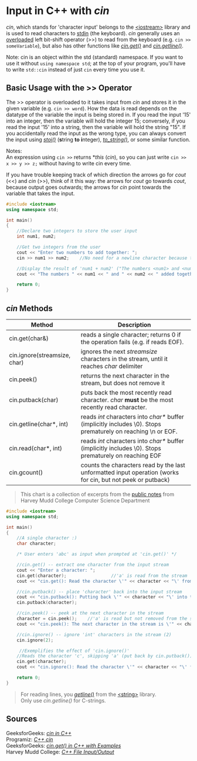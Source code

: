 # Input in C++ with _cin_
_cin_, which stands for 'character input' belongs to the [\<iostream\>](https://en.cppreference.com/w/cpp/header/iostream) library and is used to read characters to [stdin](http://www.cs.kent.edu/~durand/CS1/Notes/06_IO/cs1_io.html) (the keyboard). _cin_ generally uses an [overloaded](https://www.tutorialspoint.com/cplusplus/cpp_overloading.htm) 
left bit-shift operator (>>) to read from the keyboard (e.g. `cin >> someVariable`), but also has other functions like [_cin.get()_](https://www.geeksforgeeks.org/cin-get-in-c-with-examples/) 
and [_cin.getline()_](https://www.includehelp.com/cpp-programs/cpp-program-to-read-string-using-cin-getline.aspx). 

Note: cin is an object within the std (standard) namespace. If you want to use it without `using namespace std`; at the top of your program, you'll have to write `std::cin` instead of just `cin` every time you use it.

## Basic Usage with the >> Operator
The >> operator is overloaded to it takes input from _cin_ and stores it in the given variable (e.g. `cin >> word`). How the data is read depends on the 
datatype of the variable the input is being stored in. If you read the input '15' into an integer, then the variable will hold the integer 15; conversely, if you read the 
input '15' into a string, then the variable will hold the string "15". If you accidentally read the input as the wrong type, you can always convert the input using 
[_stoi()_](https://en.cppreference.com/w/cpp/string/basic_string/stol) (**s**tring **to** **i**nteger), [_to\_string()_](https://www.cplusplus.com/reference/string/to_string/),
or some similar function.

Notes: <br />
An expression using `cin >>` returns \*_this_ (_cin_), so you can just write `cin >> x >> y >> z;` without having
to write cin every time.

If you have trouble keeping track of which direction the arrows go for _cout_ (<<) and _cin_ (>>), think of it this way: the arrows for _cout_ go towards _cout_, because output
goes outwards; the arrows for _cin_ point towards the variable that takes the input.

```C++
#include <iostream>
using namespace std;

int main()
{
    //Declare two integers to store the user input
    int num1, num2;

    //Get two integers from the user
    cout << "Enter two numbers to add together: ";
    cin >> num1 >> num2;    //No need for a newline character because the user confirms input by pressing enter (\n)

    //Display the result of 'num1 + num2' ("The numbers <num1> and <num2> added together is: <num1 + num2>")
    cout << "The numbers " << num1 << " and " << num2 << " added together is: " << num1 + num2 << '\n';

    return 0;
}
```

## _cin_ Methods
| Method | Description |
| ------ | ----------- |
| cin.get(char&) | reads a single character; returns 0 if the operation fails (e.g. if reads EOF). |
| cin.ignore(streamsize, char) | ignores the next _streamsize_ characters in the stream, until it reaches _char_ delimiter |
| cin.peek() | returns the next character in the stream, but does not remove it |
| cin.putback(char) | puts back the most recently read character. _char_ **must** be the most recently read character. |
| cin.getline(char\*, int) | reads _int_ characters into _char\*_ buffer (implicitly includes \\0). Stops prematurely on reaching \\n or EOF. |
| cin.read(char\*, int) | reads _int_ characters into _char\*_ buffer (implicitly includes \\0). Stops prematurely on reaching EOF |
| cin.gcount() | counts the characters read by the last unformatted input operation (works for cin, but not peek or putback) |
> This chart is a collection of excerpts from the [public notes](https://www.cs.hmc.edu/~geoff/classes/hmc.cs070.200109/notes/io.html) from Harvey Mudd College Computer Science Department 

```C++
#include <iostream>
using namespace std;

int main()
{
    //A single character :)
    char character;

    /* User enters 'abc' as input when prompted at 'cin.get()' */

    //cin.get() -- extract one character from the input stream
    cout << "Enter a character: ";
    cin.get(character);                 //'a' is read from the stream
    cout << "cin.get(): Read the character \'" << character << "\' from the stream\n";

    //cin.putback() -- place 'character' back into the input stream
    cout << "cin.putback(): Putting back \'" << character << "\' into the stream...\n";
    cin.putback(character);

    //cin.peek() -- peek at the next character in the stream
    character = cin.peek();    //'a' is read but not removed from the stream
    cout << "cin.peek(): The next character in the stream is \'" << character << "\'\n";

    //cin.ignore() -- ignore 'int' characters in the stream (2)
    cin.ignore(2);

     //Exemplifies the effect of 'cin.ignore()'
    //Reads the character 'c', skipping 'a' (put back by cin.putback()) as wel as the next character 'b'
    cin.get(character);
    cout << "cin.ignore(): Read the character \'" << character << "\' from the stream (ignored two characters: \'a\' and \'b\')\n";

    return 0;
}
```
> For reading lines, you [_getline()_](https://www.geeksforgeeks.org/getline-string-c/) from the [\<string\>](https://en.cppreference.com/w/cpp/header/string) library. <br />
> Only use _cin.getline()_ for C-strings.

## Sources
GeeksforGeeks: [_cin in C++_](https://www.geeksforgeeks.org/cin-in-c/) <br />
Programiz: [_C++ cin_](https://www.programiz.com/cpp-programming/library-function/iostream/cin) <br />
GeeksforGeeks: [_cin.get() in C++ with Examples_](https://www.geeksforgeeks.org/cin-get-in-c-with-examples/) <br />
Harvey Mudd College: [_C++ File Input/Output_](https://www.cs.hmc.edu/~geoff/classes/hmc.cs070.200109/notes/io.html) <br />
